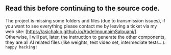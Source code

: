 ## Read this before continuing to the source code.

The project is missing some folders and files (due to transmission issues), if you want to see everything please contact me by leaving a ticket via my web site: [https://asichakib.github.io/AbdelmounaimSalouani/].  
Otherwise, I will put, later, the instruction to generate the other components, they are all AI related files (like weights, test video set, intermediate tests...).  
`happy hacking!`
